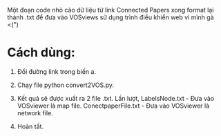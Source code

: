 Một đoạn code nhỏ cào dữ liệu từ link Connected Papers xong format lại thành .txt để đưa vào VOSviews sử dụng trình điều khiển web vì mình gà <(")

# Cách dùng: 

1. Đổi đường link trong biến a. 

2. Chạy file python convert2VOS.py. 

3. Kết quả sẽ được xuất ra 2 file .txt. Lần lượt, LabelsNode.txt - Đưa vào VOSviewer là map file. ConectpaperFile.txt - Đưa vào VOSviewer là network file.

4. Hoàn tất.
